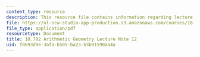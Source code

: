 ```yaml
---
content_type: resource
description: This resource file contains information regarding lecture note 12.
file: https://ol-ocw-studio-app-production.s3.amazonaws.com/courses/18-782-introduction-to-arithmetic-geometry-fall-2013/f8693d9e3afab505ba23b3b91590aa4a_MIT18_782F13_lec12.pdf
file_type: application/pdf
resourcetype: Document
title: 18.782 Arithmetic Geometry Lecture Note 12
uid: f8693d9e-3afa-b505-ba23-b3b91590aa4a
---
```

